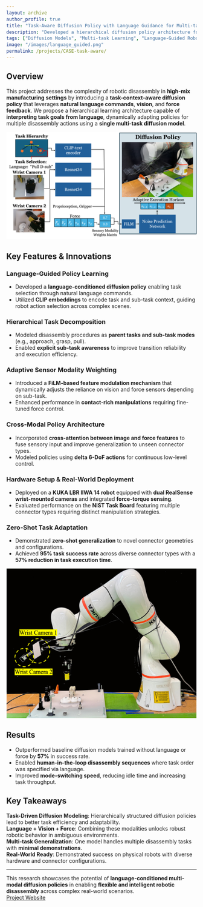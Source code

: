 ```yaml
---
layout: archive
author_profile: true
title: "Task-Aware Diffusion Policy with Language Guidance for Multi-task Disassembly"
description: "Developed a hierarchical diffusion policy architecture for multi-task robotic disassembly using KUKA iiwa, integrating vision, force, and language modalities for real-time manipulation."
tags: ["Diffusion Models", "Multi-task Learning", "Language-Guided Robotics", "ROS2"]
image: "/images/language_guided.png"
permalink: /projects/CASE-task-aware/
---
```


## **Overview**
This project addresses the complexity of robotic disassembly in **high-mix manufacturing settings** by introducing a **task-context-aware diffusion policy** that leverages **natural language commands**, **vision**, and **force feedback**. We propose a hierarchical learning architecture capable of **interpreting task goals from language**, dynamically adapting policies for multiple disassembly actions using a **single multi-task diffusion model**.

![Task Context Illustration](/images/language_guided.png)

## **Key Features & Innovations**

### **Language-Guided Policy Learning**
- Developed a **language-conditioned diffusion policy** enabling task selection through natural language commands.
- Utilized **CLIP embeddings** to encode task and sub-task context, guiding robot action selection across complex scenes.

### **Hierarchical Task Decomposition**
- Modeled disassembly procedures as **parent tasks and sub-task modes** (e.g., approach, grasp, pull).
- Enabled **explicit sub-task awareness** to improve transition reliability and execution efficiency.

### **Adaptive Sensor Modality Weighting**
- Introduced a **FiLM-based feature modulation mechanism** that dynamically adjusts the reliance on vision and force sensors depending on sub-task.
- Enhanced performance in **contact-rich manipulations** requiring fine-tuned force control.

### **Cross-Modal Policy Architecture**
- Incorporated **cross-attention between image and force features** to fuse sensory input and improve generalization to unseen connector types.
- Modeled policies using **delta 6-DoF actions** for continuous low-level control.

### **Hardware Setup & Real-World Deployment**
- Deployed on a **KUKA LBR IIWA 14 robot** equipped with **dual RealSense wrist-mounted cameras** and integrated **force-torque sensing**.
- Evaluated performance on the **NIST Task Board** featuring multiple connector types requiring distinct manipulation strategies.

### **Zero-Shot Task Adaptation**
- Demonstrated **zero-shot generalization** to novel connector geometries and configurations.
- Achieved **95% task success rate** across diverse connector types with a **57% reduction in task execution time**.

![Framework Overview](/images/overview_system.png)

## **Results**
- Outperformed baseline diffusion models trained without language or force by **57%** in success rate.
- Enabled **human-in-the-loop disassembly sequences** where task order was specified via language.
- Improved **mode-switching speed**, reducing idle time and increasing task throughput.

## **Key Takeaways**
**Task-Driven Diffusion Modeling**: Hierarchically structured diffusion policies lead to better task efficiency and adaptability.  
**Language + Vision + Force**: Combining these modalities unlocks robust robotic behavior in ambiguous environments.  
**Multi-task Generalization**: One model handles multiple disassembly tasks with **minimal demonstrations**.  
**Real-World Ready**: Demonstrated success on physical robots with diverse hardware and connector configurations.

---

This research showcases the potential of **language-conditioned multi-modal diffusion policies** in enabling **flexible and intelligent robotic disassembly** across complex real-world scenarios.  
 [Project Website](https://rros-lab.github.io/task-aware-diffusion/)
